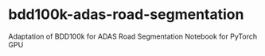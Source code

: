 # bdd100k-adas-road-segmentation
Adaptation of BDD100k for ADAS Road Segmentation Notebook for PyTorch GPU
